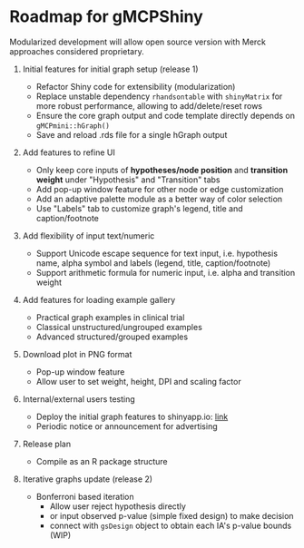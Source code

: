# Roadmap for gMCPShiny

Modularized development will allow open source version with Merck approaches considered proprietary. 

1. Initial features for initial graph setup (release 1)
   - Refactor Shiny code for extensibility (modularization)
   - Replace unstable dependency `rhandsontable` with `shinyMatrix` for more robust performance, allowing to add/delete/reset rows
   - Ensure the core graph output and code template directly depends on `gMCPmini::hGraph()`
   - Save and reload .rds file for a single hGraph output
   
1. Add features to refine UI
   - Only keep core inputs of **hypotheses/node position** and **transition weight** under "Hypothesis" and "Transition" tabs
   - Add pop-up window feature for other node or edge customization
   - Add an adaptive palette module as a better way of color selection
   - Use "Labels" tab to customize graph's legend, title and caption/footnote
   
1. Add flexibility of input text/numeric
   - Support Unicode escape sequence for text input, i.e. hypothesis name, alpha symbol and labels (legend, title, caption/footnote)
   - Support arithmetic formula for numeric input, i.e. alpha and transition weight
   
1. Add features for loading example gallery 
   - Practical graph examples in clinical trial
   - Classical unstructured/ungrouped examples
   - Advanced structured/grouped examples

1. Download plot in PNG format
   - Pop-up window feature 
   - Allow user to set weight, height, DPI and scaling factor
   
1. Internal/external users testing 
   - Deploy the initial graph features to shinyapp.io: [link](https://allen.shinyapps.io/hgraphapp/)
   - Periodic notice or announcement for advertising 
   
1. Release plan
   - Compile as an R package structure

1. Iterative graphs update (release 2)
   - Bonferroni based iteration 
      + Allow user reject hypothesis directly 
      + or input observed p-value (simple fixed design) to make decision
      + connect with `gsDesign` object to obtain each IA's p-value bounds (WIP)
